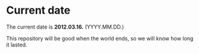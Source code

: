 # Current date

The current date is **2012.03.16.** (YYYY.MM.DD.)

This repository will be good when the world ends, so we will know how long it lasted.